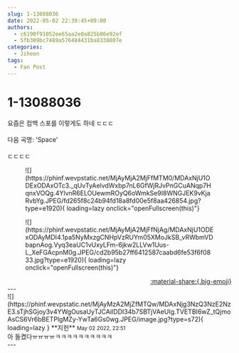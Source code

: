 ```yaml
---
slug: 1-13088036
date: 2022-05-02 22:39:45+09:00
authors:
  - c6190f91052ee65aa2e0a825b86e92ef
  - 5fb309bc7489a576484431ba8338807e
categories:
  - Jiheon
tags:
  - Fan Post
---
```


# 1-13088036

<div class="post-container" markdown="1">
<div class="content-container md-sidebar__scrollwrap" markdown="1">

요즘은 컴백 스포를 이렇게도 하네 ㄷㄷㄷ<br><br>다음 곡명: 'Space'<br><br>ㄷㄷㄷㄷ<br>
<figure markdown="1">
![](https://phinf.wevpstatic.net/MjAyMjA2MjFfMTM0/MDAxNjU1ODExODAxOTc3._qUvTyAelvdWxbp7nL6GfWjRJvPnGCuANqp7HqnxVOQg.4YlvnR6ELOUewmROyQ6oWmkSe9I8WNGJEK9vKjaRvbYg.JPEG/fd265f8c24b94fd18a8fd00e5f8aa426854.jpg?type=e1920){ loading=lazy onclick="openFullscreen(this)"}
</figure>

<figure markdown="1">
![](https://phinf.wevpstatic.net/MjAyMjA2MjFfNjAg/MDAxNjU1ODExODAyMDI4.1pa5NyMxzgCNHpVzRUYm05XMoJkSB_vRWbmVDbapnAog.Vyq3eaUC1vUxyLFm-6jkw2LLVw1Uus-L_XeFGAcpnM0g.JPEG/cd2b95b27ff6412587caabd6fe53f6f0833.jpg?type=e1920){ loading=lazy onclick="openFullscreen(this)"}
</figure>


</div>
</div>

<div style="text-align: right;" markdown="1">
<a href="https://weverse.io/fromis9/fanpost/1-13088036" style="text-align: right;">:material-share:{.big-emoji}</a>
</div>
---

<div class="comments-container md-sidebar__scrollwrap" markdown="1">
<div class="comment" markdown="1">
<div class='id-container' markdown="1">
![](https://phinf.wevpstatic.net/MjAyMzA2MjZfMTQw/MDAxNjg3NzQ3NzE2NzE3.sTjhSGjoy3v4YWgOusaUyTJCAiIDDI34b7SBTjVAeUIg.TVETBI6wZ_tQjmoAsCS6Vr6bBETPlgMZy-YwTa6Gs0wg.JPEG/image.jpg?type=s72){ loading=lazy }
**<span class="artist">지헌</span>** <small>May 02 2022, 22:51</small><br>
</div>
<div class='comment-body' markdown="1">
아 들켰다ㅠㅠㅠㅠㅋㅋㅋㅋㅋㅋㅋㅋㅋㅋ
</div>
</div>
</div>
---
